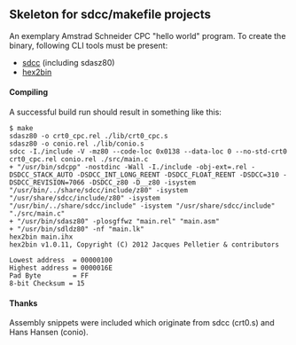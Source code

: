 ## Skeleton for sdcc/makefile projects

An exemplary Amstrad Schneider CPC "hello world" program. To create the binary, following CLI tools must be present:

- [sdcc](http://sdcc.sourceforge.net/) (including sdasz80)
- [hex2bin](http://hex2bin.sourceforge.net/)

#### Compiling

A successful build run should result in something like this:

```
$ make
sdasz80 -o crt0_cpc.rel ./lib/crt0_cpc.s
sdasz80 -o conio.rel ./lib/conio.s
sdcc -I./include -V -mz80 --code-loc 0x0138 --data-loc 0 --no-std-crt0 crt0_cpc.rel conio.rel ./src/main.c
+ "/usr/bin/sdcpp" -nostdinc -Wall -I./include -obj-ext=.rel -DSDCC_STACK_AUTO -DSDCC_INT_LONG_REENT -DSDCC_FLOAT_REENT -DSDCC=310 -DSDCC_REVISION=7066 -DSDCC_z80 -D__z80 -isystem "/usr/bin/../share/sdcc/include/z80" -isystem "/usr/share/sdcc/include/z80" -isystem "/usr/bin/../share/sdcc/include" -isystem "/usr/share/sdcc/include"  "./src/main.c"
+ "/usr/bin/sdasz80" -plosgffwz "main.rel" "main.asm"
+ "/usr/bin/sdldz80" -nf "main.lk"
hex2bin main.ihx
hex2bin v1.0.11, Copyright (C) 2012 Jacques Pelletier & contributors

Lowest address  = 00000100
Highest address = 0000016E
Pad Byte        = FF
8-bit Checksum = 15
```

#### Thanks

Assembly snippets were included which originate from sdcc (crt0.s) and Hans Hansen (conio).
